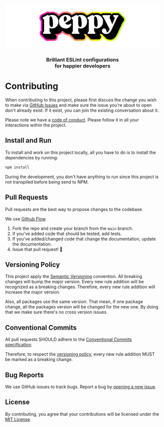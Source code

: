 <div align="center"><img src="media/readme-banner.png" width="600" role="presentation" /></div>
<h3 align="center">Brilliant ESLint configurations<br/> for happier developers</h3>

# Contributing

When contributing to this project, please first discuss the change you wish to make via [GitHub Issues](https://github.com/arsnl/peppy/issues) and make sure the issue you're about to open don't already exist. If it exist, you can join the existing conversation about it.

Please note we have a [code of conduct](CODE_OF_CONDUCT.md). Please follow it in all your interactions within the project.

## Install and Run

To install and work on this project locally, all you have to do is to install the dependencies by running:

```bash
npm install
```

During the development, you don't have anything to run since this project is not transpiled before being send to NPM.

## Pull Requests

Pull requests are the best way to propose changes to the codebase.

We use [Github Flow](https://guides.github.com/introduction/flow/index.html).

1. Fork the repo and create your branch from the `main` branch.
2. If you've added code that should be tested, add tests.
3. If you've added/changed code that change the documentation, update the documentation.
4. Issue that pull request! 🚀

## Versioning Policy

This project apply the [Semantic Versioning](https://semver.org/) convention. All breaking changes will bump the major version. Every new rule addition will be recognized as a breaking changes. Therefore, every new rule addition will increase the major version.

Also, all packages use the same version. That mean, if one package change, all the packages version will be changed for the new one. By doing that we make sure there's no cross version issues.

## Conventional Commits

All pull requests SHOULD adhere to the [Conventional Commits specification](https://www.conventionalcommits.org/en/v1.0.0/).

Therefore, to respect the [versioning policy](#versioning-policy), every new rule addition MUST be marked as a breaking change.

## Bug Reports

We use GitHub issues to track bugs. Report a bug by [opening a new issue](https://github.com/arsnl/peppy/issues).

## License

By contributing, you agree that your contributions will be licensed under the [MIT License](/LICENSE).
